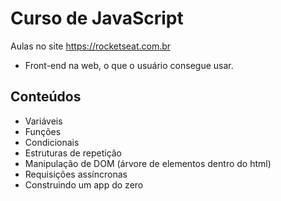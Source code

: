 # Curso de JavaScript

Aulas no site https://rocketseat.com.br

- Front-end na web, o que o usuário consegue usar.

## Conteúdos

- Variáveis
- Funções
- Condicionais
- Estruturas de repetição
- Manipulação de DOM (árvore de elementos dentro do html)
- Requisições assíncronas
- Construindo um app do zero